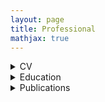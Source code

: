 ```yaml
---
layout: page
title: Professional
mathjax: true
---
```


<details>
<summary>CV</summary>
Put a link to CV
</details>

<details>
<summary>Education</summary>
Put a link to Education
</details>

<details>
<summary>Publications</summary>
Put a link to Publications
</details>
